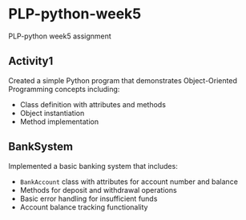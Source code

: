 # PLP-python-week5
PLP-python week5 assignment

## Activity1
Created a simple Python program that demonstrates Object-Oriented Programming concepts including:
- Class definition with attributes and methods
- Object instantiation
- Method implementation

## BankSystem
Implemented a basic banking system that includes:
- `BankAccount` class with attributes for account number and balance
- Methods for deposit and withdrawal operations
- Basic error handling for insufficient funds
- Account balance tracking functionality

